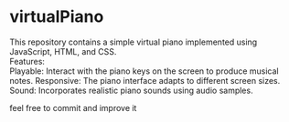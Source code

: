 # virtualPiano
This repository contains a simple virtual piano implemented using JavaScript, HTML, and CSS.  
Features:  
  Playable: Interact with the piano keys on the screen to produce musical notes. 
  Responsive: The piano interface adapts to different screen sizes.  
  Sound: Incorporates realistic piano sounds using audio samples.

feel free to commit and improve it 
